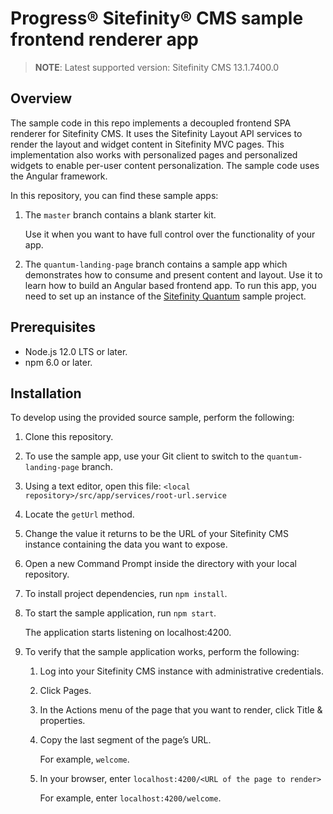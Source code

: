 Progress® Sitefinity® CMS sample frontend renderer app
======================================================

> **NOTE**: Latest supported version: Sitefinity CMS 13.1.7400.0

## Overview

The sample code in this repo implements a decoupled frontend SPA renderer for Sitefinity CMS. It uses the Sitefinity Layout API services to render the layout and widget content in Sitefinity MVC pages. This implementation also works with personalized pages and personalized widgets to enable per-user content personalization. The sample code uses the Angular framework.

In this repository, you can find these sample apps:

1. The `master` branch contains a blank starter kit. 

   Use it when you want to have full control over the functionality of your app.
2. The `quantum-landing-page` branch contains a sample app which demonstrates how to consume and present content and layout.
   Use it to learn how to build an Angular based frontend app. To run this app, you need to set up an instance of the [Sitefinity Quantum](https://github.com/Sitefinity/Telerik.Sitefinity.Samples.Quantum) sample project.

## Prerequisites
- Node.js 12.0 LTS or later.
- npm 6.0 or later.

## Installation

To develop using the provided source sample, perform the following:
1. Clone this repository.
2. To use the sample app, use your Git client to switch to the `quantum-landing-page` branch.
3. Using a text editor, open this file: `<local repository>/src/app/services/root-url.service`
4. Locate the `getUrl` method.
5. Change the value it returns to be the URL of your Sitefinity CMS instance containing the data you want to expose.
6. Open a new Command Prompt inside the directory with your local repository.
7. To install project dependencies, run `npm install`.
8. To start the sample application, run `npm start`.

    The application starts listening on localhost:4200.
9. To verify that the sample application works, perform the following:
    1. Log into your Sitefinity CMS instance with administrative credentials.
    2. Click Pages.
    3. In the Actions menu of the page that you want to render, click Title & properties.
    4. Copy the last segment of the page’s URL.
   
       For example, `welcome`.
    5. In your browser, enter `localhost:4200/<URL of the page to render>`

       For example, enter `localhost:4200/welcome`.
